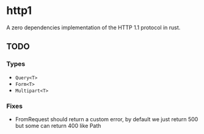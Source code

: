 # http1 

A zero dependencies implementation of the HTTP 1.1 protocol in rust.

## TODO

### Types

- `Query<T>`
- `Form<T>`
- `Multipart<T>`

### Fixes
- FromRequest should return a custom error, by default we just return 500 but some can return 400 like Path